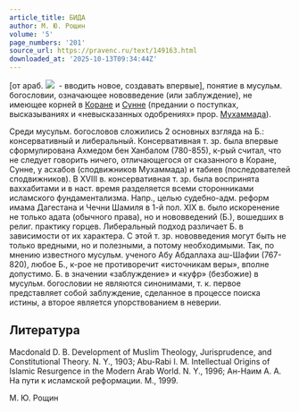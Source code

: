```yaml
---
article_title: БИДА
author: М. Ю. Рощин
volume: '5'
page_numbers: '201'
source_url: https://pravenc.ru/text/149163.html
downloaded_at: '2025-10-13T09:34:44Z'
---
```


[от араб. ![](https://pravenc.ru/char/26272/xd2xa7fI/image.png)  - вводить новое, создавать впервые], понятие в мусульм. богословии, означающее нововведение (или заблуждение), не имеющее корней в [Коране](https://pravenc.ru/text/Коране.html) и [Сунне](https://pravenc.ru/text/Сунне.html) (предании о поступках, высказываниях и «невысказанных одобрениях» прор. [Мухаммада](https://pravenc.ru/text/Мухаммад.html)).

Cреди мусульм. богословов сложились 2 основных взгляда на Б.: консервативный и либеральный. Консервативная т. зр. была впервые сформулирована Ахмедом бен Ханбалом (780-855), к-рый считал, что не следует говорить ничего, отличающегося от сказанного в Коране, Сунне, у асхабов (сподвижников Мухаммада) и табиев (последователей сподвижников). В XVIII в. консервативная т. зр. была воспринята ваххабитами и в наст. время разделяется всеми сторонниками исламского фундаментализма. Напр., целью судебно-адм. реформ имама Дагестана и Чечни Шамиля в 1-й пол. XIX в. было искоренение не только адата (обычного права), но и нововведений (Б.), вошедших в религ. практику горцев. Либеральный подход различает Б. в зависимости от их характера. С этой т. зр. нововведения могут быть не только вредными, но и полезными, а потому необходимыми. Так, по мнению известного мусульм. ученого Абу Абдаллаха аш-Шафии (767-820), любое Б., к-рое не противоречит «источникам веры», вполне допустимо. Б. в значении «заблуждение» и «куфр» (безбожие) в мусульм. богословии не являются синонимами, т. к. первое представляет собой заблуждение, сделанное в процессе поиска истины, а второе является упорствованием в неверии.

## Литература

Macdonald D. B. Development of Muslim Theology, Jurisprudence, and Constitutional Theory. N. Y., 1903; Abu-Rabi I. M. Intellectual Origins of Islamic Resurgence in the Modern Arab World. N. Y., 1996; Ан-Наим А. А. На пути к исламской реформации. М., 1999.

М. Ю. Рощин
